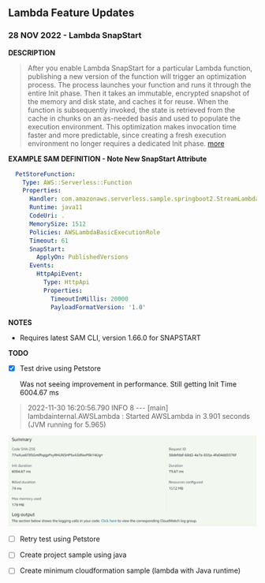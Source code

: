 ## Lambda Feature Updates

### 28 NOV 2022 - Lambda SnapStart 

**DESCRIPTION**
> After you enable Lambda SnapStart for a particular Lambda function, publishing a new version of the function will trigger an optimization process. The process launches your function and runs it through the entire Init phase. Then it takes an immutable, encrypted snapshot of the memory and disk state, and caches it for reuse. When the function is subsequently invoked, the state is retrieved from the cache in chunks on an as-needed basis and used to populate the execution environment. This optimization makes invocation time faster and more predictable, since creating a fresh execution environment no longer requires a dedicated Init phase.
[more](https://aws.amazon.com/jp/blogs/aws/new-accelerate-your-lambda-functions-with-lambda-snapstart/)

**EXAMPLE SAM DEFINITION - Note New SnapStart Attribute**

```yaml
  PetStoreFunction:
    Type: AWS::Serverless::Function
    Properties:
      Handler: com.amazonaws.serverless.sample.springboot2.StreamLambdaHandler::handleRequest
      Runtime: java11
      CodeUri: .
      MemorySize: 1512
      Policies: AWSLambdaBasicExecutionRole
      Timeout: 61
      SnapStart:
        ApplyOn: PublishedVersions
      Events:
        HttpApiEvent:
          Type: HttpApi
          Properties:
            TimeoutInMillis: 20000
            PayloadFormatVersion: '1.0'
```

**NOTES**

- Requires latest SAM CLI, version 1.66.0 for SNAPSTART



**TODO**

- [x] Test drive using Petstore
  
  Was not seeing improvement in performance. Still getting Init Time 6004.67 ms

>2022-11-30 16:20:56.790  INFO 8 --- [main] lambdainternal.AWSLambda : Started AWSLambda in 3.901 seconds (JVM running for 5.965)
  
![run duration](/assets/images/snap-lambda-duration.jpg)
  
- [ ] Retry test using Petstore
  

- [ ] Create project sample using java

- [ ] Create minimum cloudformation sample (lambda with Java runtime)
